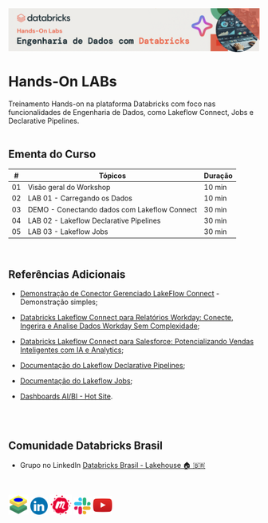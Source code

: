 
<img src="https://raw.githubusercontent.com/Databricks-BR/lab_outubro_2025/refs/heads/main/Includes/images/handson_lab_outubro.png">

# Hands-On LABs

Treinamento Hands-on na plataforma Databricks com foco nas funcionalidades de Engenharia de Dados, como Lakeflow Connect, Jobs e Declarative Pipelines.
</br>
</br>
## Ementa do Curso

| # | Tópicos | Duração |
| -- | -- | -- |
| 01 | Visão geral do Workshop                      | 10 min |
| 02 | LAB 01 - Carregando os Dados                 | 10 min |
| 03 | DEMO - Conectando dados com Lakeflow Connect | 30 min |
| 04 | LAB 02 - Lakeflow Declarative Pipelines      | 30 min |
| 05 | LAB 03 - Lakeflow Jobs                       | 30 min |


</br>

## Referências Adicionais

* [Demonstração de Conector Gerenciado LakeFlow Connect](https://app.getreprise.com/launch/BXZY58n/) - Demonstração simples;

* [Databricks Lakeflow Connect para Relatórios Workday: Conecte, Ingerira e Analise Dados Workday Sem Complexidade](https://www.databricks.com/resources/demos/tours/appdev/lakeflow-workday-connect?itm_data=demo_center);

* [Databricks Lakeflow Connect para Salesforce: Potencializando Vendas Inteligentes com IA e Analytics](https://www.databricks.com/resources/demos/tours/platform/discover-databricks-lakeflow-connect-demo?itm_data=demo_center);

* [Documentação do Lakeflow Declarative Pipelines](https://docs.databricks.com/aws/pt/dlt/);

* [Documentação do Lakeflow Jobs](https://docs.databricks.com/aws/en/jobs/);

* [Dashboards AI/BI - Hot Site](https://www.databricks.com/br/product/ai-bi).

</br></br>

## Comunidade Databricks Brasil

- Grupo no LinkedIn [Databricks Brasil - Lakehouse 🏠 🇧🇷](https://www.linkedin.com/groups/14100135)

</br>

   <a href="https://github.com/Databricks-BR"><img src="https://raw.githubusercontent.com/Databricks-BR/Databricks-BR/main/images/databricks-br.png" style="width: 40px; height: 40px;"></a>  <a href="https://www.linkedin.com/groups/14100135"><img src="https://raw.githubusercontent.com/Databricks-BR/Databricks-BR/main/images/icon_linkedin.png" style="width: 35px; height: 35px;"></a>  <a href="https://www.meetup.com/pt-BR/databricks-brasil-oficial"><img src="https://raw.githubusercontent.com/Databricks-BR/Databricks-BR/main/images/icon_meetup.png" style="height: 40px;"></a>  <a href="https://bit.ly/databricks-slack-br"><img src="https://raw.githubusercontent.com/Databricks-BR/Databricks-BR/main/images/icon_slack.png" style="width: 35px; height: 35px;"></a>  <a href="https://www.youtube.com/channel/UCH3cq9mit-0UkTu1mTki20Q"><img src="https://raw.githubusercontent.com/Databricks-BR/Databricks-BR/main/images/icon_youtube.png" style="height: 38px;"></a>

